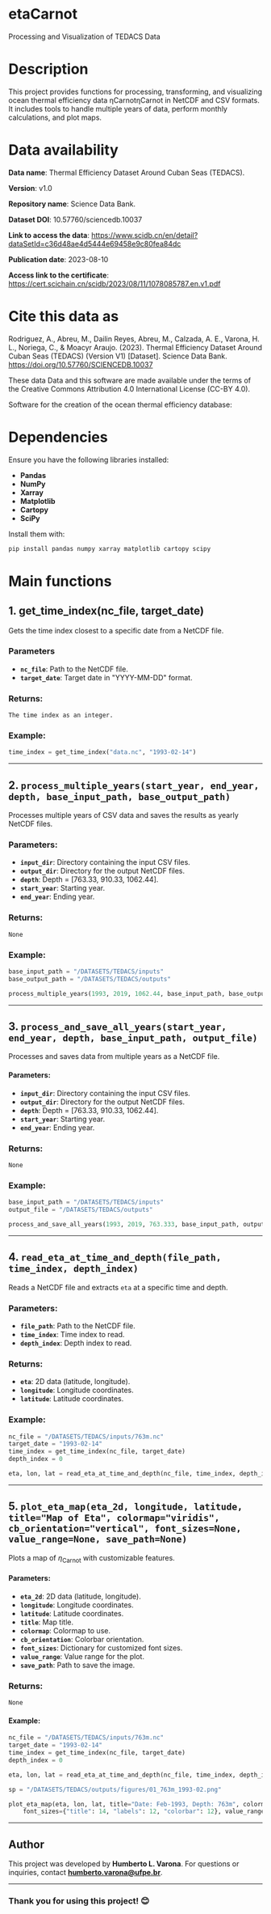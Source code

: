 # etaCarnot

Processing and Visualization of TEDACS Data

# Description

This project provides functions for processing, transforming, and visualizing ocean thermal efficiency data ηCarnotηCarnot​ in NetCDF and CSV formats. It includes tools to handle multiple years of data, perform monthly calculations, and plot maps.

# Data availability

**Data name**: Thermal Efficiency Dataset Around Cuban Seas (TEDACS).

**Version**: v1.0

**Repository name**: Science Data Bank.

**Dataset DOI**:  10.57760/sciencedb.10037

**Link to access the data**: https://www.scidb.cn/en/detail?dataSetId=c36d48ae4d5444e69458e9c80fea84dc

**Publication date**: 2023-08-10

**Access link to the certificate**: https://cert.scichain.cn/scidb/2023/08/11/1078085787.en.v1.pdf

# Cite this data as

Rodriguez, A., Abreu, M., Dailin Reyes, Abreu, M., Calzada, A. E., Varona, H. L., Noriega, C., & Moacyr Araujo. (2023). Thermal Efficiency Dataset Around Cuban Seas (TEDACS) (Version V1) [Dataset]. Science Data Bank. https://doi.org/10.57760/SCIENCEDB.10037 

These data Data and this software are made available under the terms of the Creative Commons Attribution 4.0 International License (CC-BY 4.0).

Software for the creation of the ocean thermal efficiency database:



# Dependencies

Ensure you have the following libraries installed:

- **Pandas**
- **NumPy**
- **Xarray**
- **Matplotlib**
- **Cartopy**
- **SciPy** 

Install them with:

```sh
pip install pandas numpy xarray matplotlib cartopy scipy
```

# Main functions

## 1. get_time_index(nc_file, target_date)

Gets the time index closest to a specific date from a NetCDF file.

### Parameters

- **`nc_file`**: Path to the NetCDF file.
- **`target_date`**: Target date in "YYYY-MM-DD" format.

### Returns:

    The time index as an integer.

### Example:

```python
time_index = get_time_index("data.nc", "1993-02-14")
```

---

## 2. `process_multiple_years(start_year, end_year, depth, base_input_path, base_output_path)`

Processes multiple years of CSV data and saves the results as yearly NetCDF files.

### Parameters:

- **`input_dir`**: Directory containing the input CSV files.
- **`output_dir`**: Directory for the output NetCDF files.
- **`depth`**: Depth = [763.33, 910.33, 1062.44].
- **`start_year`**: Starting year.
- **`end_year`**: Ending year.

### Returns:

    None

### Example:

```python
base_input_path = "/DATASETS/TEDACS/inputs"
base_output_path = "/DATASETS/TEDACS/outputs"

process_multiple_years(1993, 2019, 1062.44, base_input_path, base_output_path)
```

---

## 3. `process_and_save_all_years(start_year, end_year, depth, base_input_path, output_file)`

Processes and saves data from multiple years as a NetCDF file.

#### Parameters:

- **`input_dir`**: Directory containing the input CSV files.
- **`output_dir`**: Directory for the output NetCDF files.
- **`depth`**: Depth = [763.33, 910.33, 1062.44].
- **`start_year`**: Starting year.
- **`end_year`**: Ending year.

### Returns:

    None
    
### Example:

```python
base_input_path = "/DATASETS/TEDACS/inputs"
output_file = "/DATASETS/TEDACS/outputs"

process_and_save_all_years(1993, 2019, 763.333, base_input_path, output_file) 
```

---

## 4. `read_eta_at_time_and_depth(file_path, time_index, depth_index)`

Reads a NetCDF file and extracts `eta` at a specific time and depth.

### Parameters:

- **`file_path`**: Path to the NetCDF file.
- **`time_index`**: Time index to read.
- **`depth_index`**: Depth index to read.

### Returns:

- **`eta`**: 2D data (latitude, longitude).
- **`longitude`**: Longitude coordinates. 
- **`latitude`**: Latitude coordinates.

### Example:

```python
nc_file = "/DATASETS/TEDACS/inputs/763m.nc"
target_date = "1993-02-14"
time_index = get_time_index(nc_file, target_date)
depth_index = 0

eta, lon, lat = read_eta_at_time_and_depth(nc_file, time_index, depth_index)
```

---   

## 5. `plot_eta_map(eta_2d, longitude, latitude, title="Map of Eta", colormap="viridis", cb_orientation="vertical", font_sizes=None, value_range=None, save_path=None)`

Plots a map of $\eta_{\mathrm{Carnot}}$ with customizable features.

#### Parameters:

- **`eta_2d`**: 2D data (latitude, longitude).
- **`longitude`**: Longitude coordinates.
- **`latitude`**: Latitude coordinates.
- **`title`**: Map title.
- **`colormap`**: Colormap to use.
- **`cb_orientation`**: Colorbar orientation.
- **`font_sizes`**: Dictionary for customized font sizes.
- **`value_range`**: Value range for the plot.
- **`save_path`**: Path to save the image.

### Returns:

    None
    
#### Example:

```python
nc_file = "/DATASETS/TEDACS/inputs/763m.nc"
target_date = "1993-02-14"
time_index = get_time_index(nc_file, target_date)
depth_index = 0

eta, lon, lat = read_eta_at_time_and_depth(nc_file, time_index, depth_index)

sp = "/DATASETS/TEDACS/outputs/figures/01_763m_1993-02.png"

plot_eta_map(eta, lon, lat, title="Date: Feb-1993, Depth: 763m", colormap="viridis", cb_orientation="horizontal",
    font_sizes={"title": 14, "labels": 12, "colorbar": 12}, value_range=(0.55, 0.85, 15), save_path=sp)
```

---  

## Author

This project was developed by **Humberto L. Varona**. For questions or inquiries, contact **humberto.varona@ufpe.br**.

---

### Thank you for using this project! 😊 



